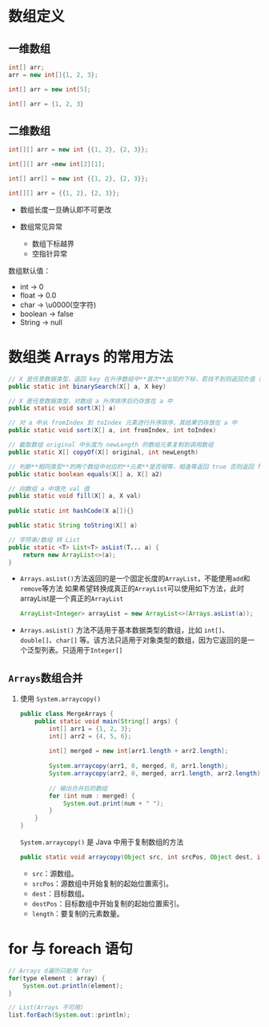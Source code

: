 # 数组定义

## 一维数组

```java
int[] arr;
arr = new int[]{1, 2, 3};

int[] arr = new int[5];

int[] arr = {1, 2, 3}
```

## 二维数组

```java
int[][] arr = new int {{1, 2}, {2, 3}};

int[][] arr =new int[2][1];

int[] arr[] = new int {{1, 2}, {2, 3}};

int[][] arr = {{1, 2}, {2, 3}};
```

- 数组长度一旦确认即不可更改

- 数组常见异常
  - 数组下标越界
  - 空指针异常

数组默认值：

- int -> 0
- float -> 0.0
- char -> \u0000(空字符)
- boolean -> false
- String -> null



# 数组类 Arrays 的常用方法

```java
// X 是任意数据类型，返回 key 在升序数组中**首次**出现的下标，若找不到则返回负值（二分查找法）
public static int binarySearch(X[] a, X key)

// X 是任意数据类型，对数组 a 升序排序后仍存放在 a 中
public static void sort(X[] a)

// 对 a 中从 fromIndex 到 toIndex 元素进行升序排序，其结果仍存放在 a 中  
public static void sort(X[] a, int fromIndex, int toIndex)

// 截取数组 original 中长度为 newLength 的数组元素复制到调用数组
public static X[] copyOf(X[] original, int newLength)

// 判断**相同类型**的两个数组中对应的**元素**是否相等，相逢等返回 true 否则返回 false  
public static boolean equals(X[] a, X[] a2)

// 向数组 a 中填充 val 值
public static void fill(X[] a, X val)
    
public static int hashCode(X a[]){}

public static String toString(X[] a)

// 字符串/数组 转 List
public static <T> List<T> asList(T... a) {
    return new ArrayList<>(a);
}
```

- `Arrays.asList()`方法返回的是一个固定长度的`ArrayList`，不能使用`add`和`remove`等方法
  如果希望转换成真正的`ArrayList`可以使用如下方法，此时arrayList是一个真正的`ArrayList`

  ```java
  ArrayList<Integer> arrayList = new ArrayList<>(Arrays.asList(a));
  ```

- `Arrays.asList()` 方法不适用于基本数据类型的数组，比如 `int[]`、`double[]`、`char[]` 等。该方法只适用于对象类型的数组，因为它返回的是一个泛型列表。只适用于`Integer[]`



## `Arrays`数组合并

1. 使用 `System.arraycopy()`

   ```java
   public class MergeArrays {
       public static void main(String[] args) {
           int[] arr1 = {1, 2, 3};
           int[] arr2 = {4, 5, 6};
           
           int[] merged = new int[arr1.length + arr2.length];
           
           System.arraycopy(arr1, 0, merged, 0, arr1.length);
           System.arraycopy(arr2, 0, merged, arr1.length, arr2.length);
           
           // 输出合并后的数组
           for (int num : merged) {
               System.out.print(num + " ");
           }
       }
   }
   ```

   `System.arraycopy()` 是 Java 中用于复制数组的方法

   ```java
   public static void arraycopy(Object src, int srcPos, Object dest, int destPos, int length)
   ```

   - `src`：源数组。
   - `srcPos`：源数组中开始复制的起始位置索引。
   - `dest`：目标数组。
   - `destPos`：目标数组中开始复制的起始位置索引。
   - `length`：要复制的元素数量。



# for 与 foreach 语句

```java
// Arrays d遍历只能用 for
for(type element : array) {
    System.out.println(element);
}

// List(Arrays 不可用)
list.forEach(System.out::println);
```

